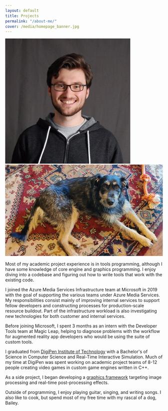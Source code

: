 ```yaml
---
layout: default
title: Projects
permalink: "/about-me/"
cover: /media/homepage_banner.jpg
---
```


<p>
    <img class="profile-pic" src="/media/profile_pic.jpg">
    <img class="dog-pic" src="/media/bailey.jpg">
</p>

Most of my academic project experience is in tools programming, although I have some knowledge of core engine and graphics programming.
I enjoy diving into a codebase and figuring out how to write tools that work with the existing code.

I joined the Azure Media Services Infrastructure team at Microsoft in 2019 with the goal of supporting the various teams under Azure Media Services. My responsibilities consist mainly of improving internal services to support fellow developers and constructing processes for production-scale resource buildout. Part of the infrastructure workload is also investigating new technologies for both customer and internal services.

Before joining Microsoft, I spent 3 months as an intern with the Developer Tools team at Magic Leap, helping to diagnose problems with the workflow for augmented reality app developers who would be using the suite of custom tools.

I graduated from [DigiPen Institute of Technology](https://www.digipen.edu) with a Bachelor's of Science in Computer Science and Real-Time Interactive Simulation.
Much of my time at DigiPen was spent working on academic project teams of 8-12 people creating video games in custom game engines written in C++.

As a side project, I began developing a [graphics framework](https://github.com/nicholasammann/elba) targeting image processing and real-time post-processing effects.

Outside of programming, I enjoy playing guitar, singing, and writing songs. I also like to cook, but spend most of my free time with my rascal of a dog, Bailey.
